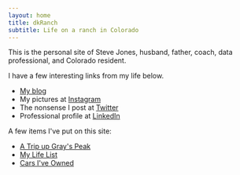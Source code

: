 ```yaml
---
layout: home
title: dkRanch
subtitle: Life on a ranch in Colorado
---
```


This is the personal site of Steve Jones, husband, father, coach, data professional, and Colorado resident.

I have a few interesting links from my life below.

- [My blog](http://blog.dkranch.net)
- My pictures at [Instagram](https://www.instagram.com/way0utwest/)
- The nonsense I post at [Twitter](https://twitter.com/way0utwest)
- Professional profile at [LinkedIn](https://www.linkedin.com/in/way0utwest/)

A few items I've put on this site:

- [A Trip up Gray's Peak](https://www.dkranch.net/2001-08-12-grays/)
- [My Life List](/lifelistSteve)
- [Cars I've Owned](/autos)